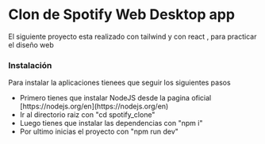 <h1>Clon de Spotify Web Desktop app</h1>

<p>El siguiente proyecto esta realizado con tailwind y con react , para practicar el diseño web</p>

<h3>Instalación</h3>

<p>Para instalar la aplicaciones tienees que seguir los siguientes pasos</p>

<ul>
  <li>Primero tienes que instalar NodeJS desde la pagina oficial [https://nodejs.org/en](https://nodejs.org/en)</li>
  <li>Ir al directorio raiz con "cd spotify_clone"</li>
  <li>Luego tienes que instalar las dependencias con "npm i"</li>
  <li>Por ultimo inicias el proyecto con "npm run dev"</li>
</ul>
